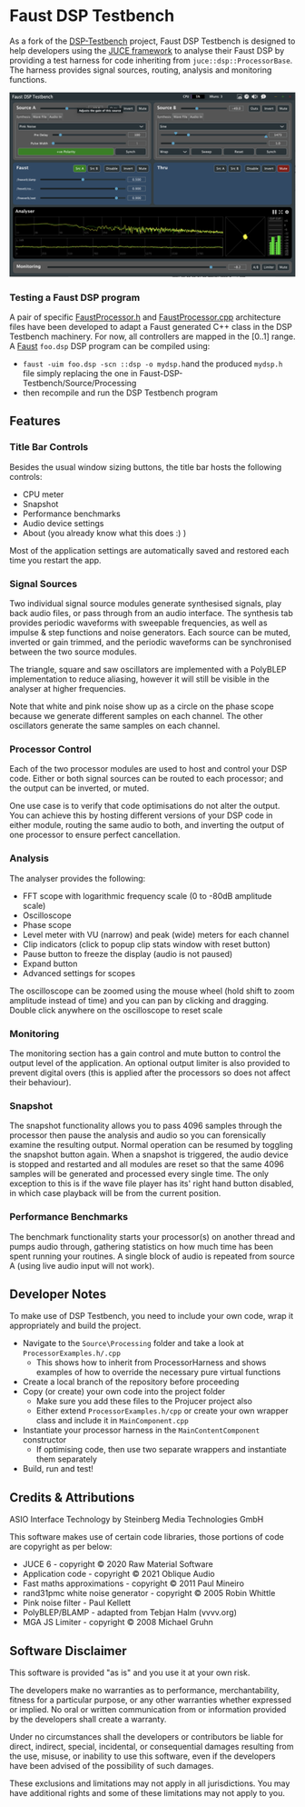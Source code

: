 # Faust DSP Testbench

As a fork of the [DSP-Testbench](https://github.com/AndrewJJ/DSP-Testbench) project, Faust DSP Testbench is designed to help developers using the [JUCE framework](https://juce.com) to analyse their Faust DSP by providing a test harness for code inheriting from `juce::dsp::ProcessorBase`. The harness provides signal sources, routing, analysis and monitoring functions.


![Screenshot](./screenshot.png)

### Testing a Faust DSP program

A pair of specific [FaustProcessor.h](Source/Processing/FaustProcessor.h) and [FaustProcessor.cpp](Source/Processing/FaustProcessor.cpp) architecture files have been developed to adapt a Faust generated C++ class in the DSP Testbench machinery. For now, all controllers are mapped in the [0..1] range. A [Faust](https://faust.grame.fr) `foo.dsp` DSP program can be compiled using:

- `faust -uim foo.dsp -scn ::dsp -o mydsp.h`and the produced `mydsp.h` file simply replacing the one in Faust-DSP-Testbench/Source/Processing
- then recompile and run the DSP Testbench program

## Features

### Title Bar Controls

Besides the usual window sizing buttons, the title bar hosts the following controls:

- CPU meter
- Snapshot
- Performance benchmarks
- Audio device settings
- About (you already know what this does :) )

Most of the application settings are automatically saved and restored each time you restart the app.

### Signal Sources

Two individual signal source modules generate synthesised signals, play back audio files, or pass through from an audio interface. The synthesis tab provides periodic waveforms with sweepable frequencies, as well as impulse & step functions and noise generators. Each source can be muted, inverted or gain trimmed, and the periodic waveforms can be synchronised between the two source modules.

The triangle, square and saw oscillators are implemented with a PolyBLEP implementation to reduce aliasing, however it will still be visible in the analyser at higher frequencies.

Note that white and pink noise show up as a circle on the phase scope because we generate different samples on each channel. The other oscillators generate the same samples on each channel.

### Processor Control

Each of the two processor modules are used to host and control your DSP code. Either or both signal sources can be routed to each processor; and the output can be inverted, or muted.

One use case is to verify that code optimisations do not alter the output. You can achieve this by hosting different versions of your DSP code in either module, routing the same audio to both, and inverting the output of one processor to ensure perfect cancellation.

### Analysis

The analyser provides the following:

- FFT scope with logarithmic frequency scale (0 to -80dB amplitude scale)
- Oscilloscope
- Phase scope
- Level meter with VU (narrow) and peak (wide) meters for each channel
- Clip indicators (click to popup clip stats window with reset button)
- Pause button to freeze the display (audio is not paused)
- Expand button
- Advanced settings for scopes

The oscilloscope can be zoomed using the mouse wheel (hold shift to zoom amplitude instead of time) and you can pan by clicking and dragging. Double click anywhere on the oscilloscope to reset scale

### Monitoring

The monitoring section has a gain control and mute button to control the output level of the application. An optional output limiter is also provided to prevent digital overs (this is applied after the processors so does not affect their behaviour).

### Snapshot

The snapshot functionality allows you to pass 4096 samples through the processor then pause the analysis and audio so you can forensically examine the resulting output. Normal operation can be resumed by toggling the snapshot button again. When a snapshot is triggered, the audio device is stopped and restarted and all modules are reset so that the same 4096 samples will be generated and processed every single time. The only exception to this is if the wave file player has its' right hand button disabled, in which case playback will be from the current position.

### Performance Benchmarks

The benchmark functionality starts your processor(s) on another thread and pumps audio through, gathering statistics on how much time has been spent running your routines. A single block of audio is repeated from source A (using live audio input will not work).

## Developer Notes

To make use of DSP Testbench, you need to include your own code, wrap it appropriately and build the project.

- Navigate to the `Source\Processing` folder and take a look at `ProcessorExamples.h/.cpp`
  - This shows how to inherit from ProcessorHarness and shows examples of how to override the necessary pure virtual functions
- Create a local branch of the repository before proceeding
- Copy (or create) your own code into the project folder
  - Make sure you add these files to the Projucer project also
  - Either extend `ProcessorExamples.h/cpp` or create your own wrapper class and include it in `MainComponent.cpp`
- Instantiate your processor harness in the `MainContentComponent` constructor
  - If optimising code, then use two separate wrappers and instantiate them separately
- Build, run and test!

## Credits & Attributions

ASIO Interface Technology by Steinberg Media Technologies GmbH

This software makes use of certain code libraries, those portions of code are copyright as per below:

- JUCE 6 - copyright © 2020 Raw Material Software
- Application code - copyright © 2021 Oblique Audio
- Fast maths approximations - copyright © 2011 Paul Mineiro
- rand31pmc white noise generator - copyright © 2005 Robin Whittle
- Pink noise filter - Paul Kellett
- PolyBLEP/BLAMP - adapted from Tebjan Halm (vvvv.org)
- MGA JS Limiter - copyright © 2008 Michael Gruhn

## Software Disclaimer

This software is provided "as is" and you use it at your own risk.

The developers make no warranties as to performance, merchantability, fitness for a particular purpose, or any other warranties whether expressed or implied. No oral or written communication from or information provided by the developers shall create a warranty.

Under no circumstances shall the developers or contributors be liable for direct, indirect, special, incidental, or consequential damages resulting from the use, misuse, or inability to use this software, even if the developers have been advised of the possibility of such damages.

These exclusions and limitations may not apply in all jurisdictions. You may have additional rights and some of these limitations may not apply to you.

